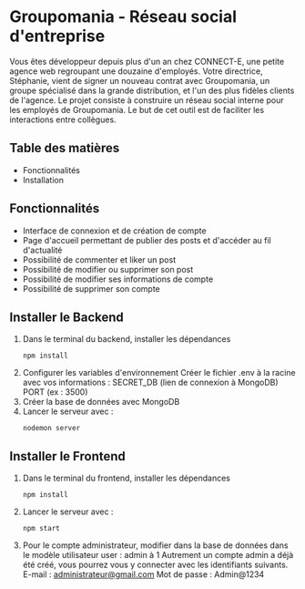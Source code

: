 # Groupomania - Réseau social d'entreprise
Vous êtes développeur depuis plus d'un an chez CONNECT-E, une petite agence web
regroupant une douzaine d'employés.
Votre directrice, Stéphanie, vient de signer un nouveau contrat avec Groupomania, un groupe spécialisé dans la grande distribution, et l'un des plus fidèles clients de l'agence.
Le projet consiste à construire un réseau social interne pour les employés de Groupomania. Le but de cet outil est de faciliter les interactions entre collègues.

## Table des matières
- Fonctionnalités
- Installation

## Fonctionnalités
- Interface de connexion et de création de compte
- Page d'accueil permettant de publier des posts et d'accéder au fil d'actualité
- Possibilité de commenter et liker un post
- Possibilité de modifier ou supprimer son post
- Possibilité de modifier ses informations de compte
- Possibilité de supprimer son compte

## Installer le Backend
1. Dans le terminal du backend, installer les dépendances
     ```
     npm install
     ```
2. Configurer les variables d'environnement
    Créer le fichier .env à la racine avec vos informations :
    SECRET_DB (lien de connexion à MongoDB)
    PORT (ex : 3500)
3. Créer la base de données avec MongoDB
4. Lancer le serveur avec :
    ```
    nodemon server
    ```

## Installer le Frontend
1. Dans le terminal du frontend, installer les dépendances
     ```
     npm install
     ```
2. Lancer le serveur avec :
    ```
    npm start
    ```

3. Pour le compte administrateur, modifier dans la base de données dans le modèle utilisateur user : admin à 1
Autrement un compte admin a déjà été créé, vous pourrez vous y connecter avec les identifiants suivants.
E-mail : administrateur@gmail.com
Mot de passe : Admin@1234